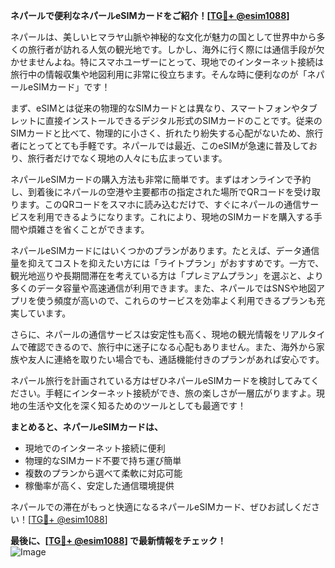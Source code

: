 **ネパールで便利なネパールeSIMカードをご紹介！[[TG💪+ @esim1088](https://t.me/s/esim1088)]**

ネパールは、美しいヒマラヤ山脈や神秘的な文化が魅力の国として世界中から多くの旅行者が訪れる人気の観光地です。しかし、海外に行く際には通信手段が欠かせませんよね。特にスマホユーザーにとって、現地でのインターネット接続は旅行中の情報収集や地図利用に非常に役立ちます。そんな時に便利なのが「ネパールeSIMカード」です！

まず、eSIMとは従来の物理的なSIMカードとは異なり、スマートフォンやタブレットに直接インストールできるデジタル形式のSIMカードのことです。従来のSIMカードと比べて、物理的に小さく、折れたり紛失する心配がないため、旅行者にとってとても手軽です。ネパールでは最近、このeSIMが急速に普及しており、旅行者だけでなく現地の人々にも広まっています。

ネパールeSIMカードの購入方法も非常に簡単です。まずはオンラインで予約し、到着後にネパールの空港や主要都市の指定された場所でQRコードを受け取ります。このQRコードをスマホに読み込むだけで、すぐにネパールの通信サービスを利用できるようになります。これにより、現地のSIMカードを購入する手間や煩雑さを省くことができます。

ネパールeSIMカードにはいくつかのプランがあります。たとえば、データ通信量を抑えてコストを抑えたい方には「ライトプラン」がおすすめです。一方で、観光地巡りや長期間滞在を考えている方は「プレミアムプラン」を選ぶと、より多くのデータ容量や高速通信が利用できます。また、ネパールではSNSや地図アプリを使う頻度が高いので、これらのサービスを効率よく利用できるプランも充実しています。

さらに、ネパールの通信サービスは安定性も高く、現地の観光情報をリアルタイムで確認できるので、旅行中に迷子になる心配もありません。また、海外から家族や友人に連絡を取りたい場合でも、通話機能付きのプランがあれば安心です。

ネパール旅行を計画されている方はぜひネパールeSIMカードを検討してみてください。手軽にインターネット接続ができ、旅の楽しさが一層広がりますよ。現地の生活や文化を深く知るためのツールとしても最適です！

**まとめると、ネパールeSIMカードは、**

- 現地でのインターネット接続に便利
- 物理的なSIMカード不要で持ち運び簡単
- 複数のプランから選べて柔軟に対応可能
- 稼働率が高く、安定した通信環境提供

ネパールでの滞在がもっと快適になるネパールeSIMカード、ぜひお試しください！[[TG💪+ @esim1088](https://t.me/s/esim1088)]

**最後に、[[TG💪+ @esim1088](https://t.me/s/esim1088)] で最新情報をチェック！**  
![Image](https://i.postimg.cc/Y0z9fWf4/image.png)